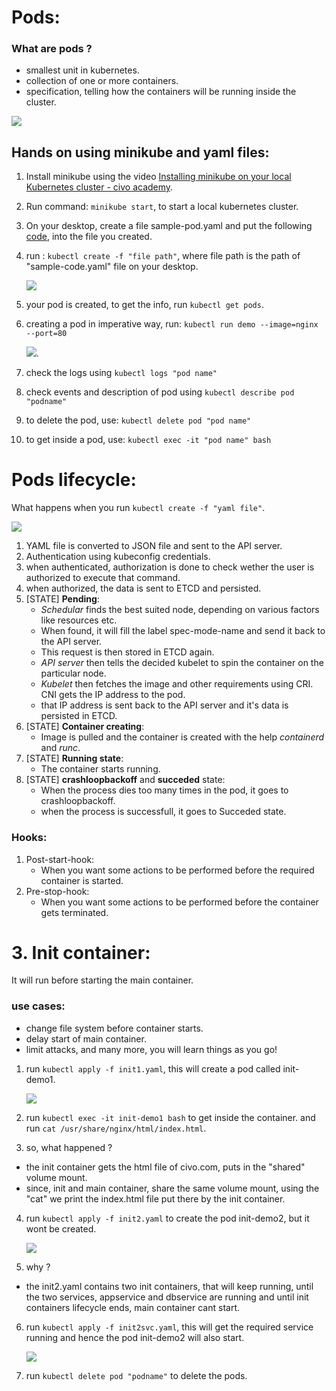 # Pods:

### What are pods ?
- smallest unit in kubernetes.
- collection of one or more containers.
- specification, telling how the containers will be running inside the cluster.

![](https://github.com/prateek041/DevOps-90days/blob/main/resources/Kubernetes/Day-2-Kubernetes(Civo)/assets/pods.png)

## Hands on using minikube and yaml files:

1. Install minikube using the video [Installing minikube on your local Kubernetes cluster - civo academy](https://www.youtube.com/watch?v=HxPqUf1_bIk&list=PLhc-GEHI0F7_wsxeSNqniQqSforzp92mV&index=12).
2. Run command: `minikube start`, to start a local kubernetes cluster.
3. On your desktop, create a file sample-pod.yaml and put the following [code](), into the file you created.
4. run : `kubectl create -f "file path"`, where file path is the path of "sample-code.yaml" file on your desktop.

      ![](https://github.com/prateek041/DevOps-90days/blob/main/resources/Kubernetes/Day-2-Kubernetes(Civo)/assets/create-pod.png)

5. your pod is created, to get the info, run `kubectl get pods`.
6. creating a pod in imperative way, run: `kubectl run demo --image=nginx --port=80`

    ![](https://github.com/prateek041/DevOps-90days/blob/main/resources/Kubernetes/Day-2-Kubernetes(Civo)/assets/pods-imperative-way.png).
    
7. check the logs using `kubectl logs "pod name"`
8. check events and description of pod using `kubectl describe pod "podname"` 
9. to delete the pod, use: `kubectl delete pod "pod name"`
10. to get inside a pod, use: `kubectl exec -it "pod name" bash`

# Pods lifecycle:

What happens when you run `kubectl create -f "yaml file"`.

![](https://github.com/prateek041/DevOps-90days/blob/main/resources/Kubernetes/Day-2-Kubernetes(Civo)/assets/pods-lifecycle.png)

1. YAML file is converted to JSON file and sent to the API server.
2. Authentication using kubeconfig credentials.
3. when authenticated, authorization is done to check wether the user is authorized to execute that command.
4. when authorized, the data is sent to ETCD and persisted.
5. [STATE] **Pending**:
    - *Schedular* finds the best suited node, depending on various factors like resources etc.
    - When found, it will fill the label spec-mode-name and send it back to the API server.
    - This request is then stored in ETCD again.
    - *API server* then tells the decided kubelet to spin the container on the particular node.
    - *Kubelet* then fetches the image and other requirements using CRI. CNI gets the IP address to the pod.
    - that IP address is sent back to the API server and it's data is persisted in ETCD.
6. [STATE] **Container creating**:
    - Image is pulled and the container is created with the help *containerd* and *runc*.
7. [STATE] **Running state**:
    - The container starts running.
8. [STATE] **crashloopbackoff** and **succeded** state:
    - When the process dies too many times in the pod, it goes to crashloopbackoff.
    - when the process is successfull, it goes to Succeded state.

### Hooks:
1. Post-start-hook:
    - When you want some actions to be performed before the required container is started.
2. Pre-stop-hook:
    - When you want some actions to be performed before the container gets terminated.

# 3. Init container:
It will run before starting the main container.

### use cases:
- change file system before container starts.
- delay start of main container.
- limit attacks, and many more, you will learn things as you go!

1. run `kubectl apply -f init1.yaml`, this will create a pod called init-demo1.

      ![](https://github.com/prateek041/DevOps-90days/blob/main/resources/Kubernetes/Day-2-Kubernetes(Civo)/assets/creating-init1.png)
      
2. run `kubectl exec -it init-demo1 bash` to get inside the container. and run `cat /usr/share/nginx/html/index.html`.
3. so, what happened ?
  - the init container gets the html file of civo.com, puts in the "shared" volume mount.
  - since, init and main container, share the same volume mount, using the "cat" we print the index.html file put there by the init container.
4. run `kubectl apply -f init2.yaml` to create the pod init-demo2, but it wont be created.

      ![](https://github.com/prateek041/DevOps-90days/blob/main/resources/Kubernetes/Day-2-Kubernetes(Civo)/assets/failed-init-2.png)
5. why ?
  - the init2.yaml contains two init containers, that will keep running, until the two services, appservice and dbservice are running and until init containers lifecycle ends, main container cant start.
6. run `kubectl apply -f init2svc.yaml`, this will get the required service running and hence the pod init-demo2 will also start.

      ![](https://github.com/prateek041/DevOps-90days/blob/main/resources/Kubernetes/Day-2-Kubernetes(Civo)/assets/init-demo2-svc-file.png)
7. run `kubectl delete pod "podname"` to delete the pods.
